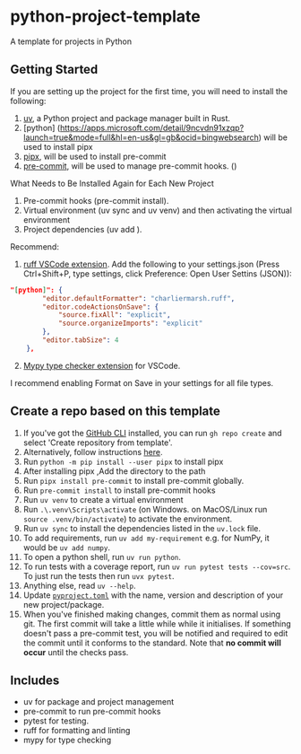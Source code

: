 # python-project-template

A template for projects in Python

## Getting Started

If you are setting up the project for the first time, you will need to install the following:

1. [uv](https://docs.astral.sh/uv/getting-started/installation/), a Python project and package manager built in Rust.
2. [python] (https://apps.microsoft.com/detail/9ncvdn91xzqp?launch=true&mode=full&hl=en-us&gl=gb&ocid=bingwebsearch) will be used to install pipx
3. [pipx](https://pypi.org/project/pipx/), will be used to install pre-commit
4. [pre-commit](https://pre-commit.com/), will be used to manage pre-commit hooks. ()

What Needs to Be Installed Again for Each New Project

1. Pre-commit hooks (pre-commit install).
2. Virtual environment (uv sync and uv venv) and then activating the virtual environment
3. Project dependencies (uv add <package>).


Recommend:

1. [ruff VSCode extension](https://marketplace.visualstudio.com/items?itemName=charliermarsh.ruff). Add the following to your settings.json (Press Ctrl+Shift+P, type settings, click Preference: Open User Settins (JSON)):

```json
"[python]": {
        "editor.defaultFormatter": "charliermarsh.ruff",
        "editor.codeActionsOnSave": {
            "source.fixAll": "explicit",
            "source.organizeImports": "explicit"
        },
        "editor.tabSize": 4
    },
```

2. [Mypy type checker extension](https://marketplace.visualstudio.com/items?itemName=matangover.mypy) for VSCode.

I recommend enabling Format on Save in your settings for all file types.

## Create a repo based on this template

1. If you've got the [GitHub CLI](https://cli.github.com/) installed, you can run `gh repo create` and select 'Create repository from template'.
2. Alternatively, follow instructions [here](https://docs.github.com/en/repositories/creating-and-managing-repositories/creating-a-repository-from-a-template).
3. Run `python -m pip install --user pipx` to install pipx
4. After installing pipx ,Add the directory to the path
5. Run `pipx install pre-commit` to install pre-commit globally.
6. Run `pre-commit install` to install pre-commit hooks
7. Run `uv venv` to create a virtual environment
8. Run `.\.venv\Scripts\activate` (on Windows. on MacOS/Linux run `source .venv/bin/activate`) to activate the environment.
9. Run `uv sync` to install the dependencies listed in the `uv.lock` file.
10. To add requirements, run `uv add my-requirement` e.g. for NumPy, it would be `uv add numpy`.
11. To open a python shell, run `uv run python`.
12. To run tests with a coverage report, run `uv run pytest tests --cov=src`. To just run the tests then run `uvx pytest`.
13. Anything else, read `uv --help`.
14. Update [`pyproject.toml`](/pyproject.toml) with the name, version and description of your new project/package.
15. When you've finished making changes, commit them as normal using git. The first commit will take a little while while it initialises. If something doesn't pass a pre-commit test, you will be notified and required to edit the commit until it conforms to the standard. Note that **no commit will occur** until the checks pass.

## Includes

- uv for package and project management
- pre-commit to run pre-commit hooks
- pytest for testing.
- ruff for formatting and linting
- mypy for type checking


